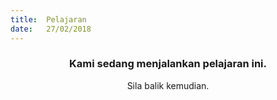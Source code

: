 ```yaml
---
title:  Pelajaran
date:   27/02/2018
---
```


### <center>Kami sedang menjalankan pelajaran ini.</center>
<center>Sila balik kemudian.</center>